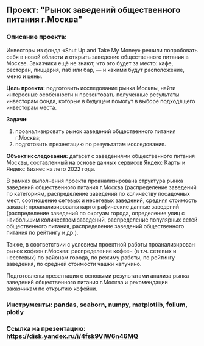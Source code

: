 ## Проект: "Рынок заведений общественного питания г.Москва"

### Описание проекта:
Инвесторы из фонда «Shut Up and Take My Money» решили попробовать себя в новой области и открыть заведение общественного питания в Москве. 
Заказчики ещё не знают, что это будет за место: кафе, ресторан, пиццерия, паб или бар, — и какими будут расположение, меню и цены.

**Цель проекта:** подготовить исследование рынка Москвы, найти интересные особенности и презентовать полученные результаты инвесторам фонда, которые в будущем помогут в выборе подходящего инвесторам места.

**Задачи:**
1) проанализировать рынок заведений общественного питания г.Москва;
2) подготовить презентацию по результатам исследования.

**Объект исследования:** датасет с заведениями общественного питания Москвы, составленный на основе данных сервисов Яндекс Карты и Яндекс Бизнес на лето 2022 года.

В рамках выполнения проекта проанализирована структура рынка заведений общественного питания г.Москва (распределение заведений по категориям, 
распределение заведений по количеству посадочных мест, соотношение сетевых и несетевых заведений, средняя стоимость заказа); 
проанализированы картографические данные заведений (распределение заведений по окргуам города, определение улиц с наибольшим количеством заведений,
распределение популярных сетей общественного питания, распределение заведений общественного питания по рейтингу и др.).

Также, в соответствии с условием проектной работы проанализирован рынок кофеен г.Москва: распределение кофеен (в т.ч. сетевых и несетевых) по районам города,
по режиму работы, по рейтингу заведения, по средней стоимости чашки капучино.

Подготовлены презентация с основыми результатами анализа рынка заведений общественного питания г.Москва и рекомендации заказчикам по открытию кофейни. 

### Инструменты: pandas, seaborn, numpy, matplotlib, folium, plotly

### Ссылка на презентацию: https://disk.yandex.ru/i/4fsk9VlW6n46MQ
